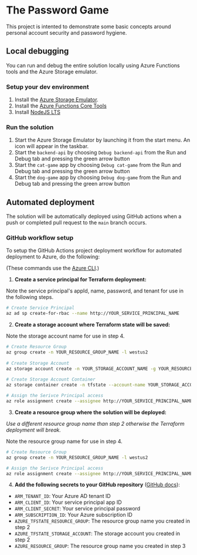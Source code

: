 # The Password Game

This project is intented to demonstrate some basic concepts around personal account security and password hygiene.

## Local debugging
You can run and debug the entire solution locally using Azure Functions tools and the Azure Storage emulator.

### Setup your dev environment

1. Install the [Azure Storage Emulator](https://docs.microsoft.com/en-us/azure/storage/common/storage-use-emulator#get-the-storage-emulator).
2. Install the [Azure Functions Core Tools](https://docs.microsoft.com/en-us/azure/azure-functions/functions-run-local?tabs=windows%2Ccsharp%2Cbash#install-the-azure-functions-core-tools)
3. Install [NodeJS LTS](https://docs.microsoft.com/en-us/azure/azure-functions/functions-run-local?tabs=windows%2Ccsharp%2Cbash#install-the-azure-functions-core-tools)

### Run the solution

1. Start the Azure Storage Emulator by launching it from the start menu. An icon will appear in the taskbar.
2. Start the `backend-api` by choosing `Debug backend-api` from the Run and Debug tab and pressing the green arrow button
3. Start the `cat-game` app by choosing `Debug cat-game` from the Run and Debug tab and pressing the green arrow button
4. Start the `dog-game` app by choosing `Debug dog-game` from the Run and Debug tab and pressing the green arrow button

## Automated deployment

The solution will be automatically deployed using GitHub actions when a push or completed pull request to the `main` branch occurs.

### GitHub workflow setup

To setup the GitHub Actions project deployment workflow for automated deployment to Azure, do the following:

(These commands use the [Azure CLI](https://docs.microsoft.com/en-us/cli/azure/get-started-with-azure-cli).)

1. **Create a service principal for Terraform deployment:**

Note the service principal's appId, name, password, and tenant for use in the following steps.
```bash
# Create Service Principal 
az ad sp create-for-rbac --name http://YOUR_SERVICE_PRINCIPAL_NAME
```

2. **Create a storage account where Terraform state will be saved:**

Note the storage account name for use in step 4.

```bash
# Create Resource Group
az group create -n YOUR_RESOURCE_GROUP_NAME -l westus2
 
# Create Storage Account
az storage account create -n YOUR_STORAGE_ACCOUNT_NAME -g YOUR_RESOURCE_GROUP_NAME --sku Standard_LRS
 
# Create Storage Account Container
az storage container create -n tfstate --account-name YOUR_STORAGE_ACCOUNT_NAME

# Assign the Serivce Principal access
az role assignment create --assignee http://YOUR_SERVICE_PRINCIPAL_NAME --role Contributor -g YOUR_RESOURCE_GROUP_NAME
```

3. **Create a resource group where the solution will be deployed:**

_Use a different resource group name than step 2 otherwise the Terraform deployment will break._

Note the resource group name for use in step 4.

```bash
# Create Resource Group
az group create -n YOUR_RESOURCE_GROUP_NAME -l westus2

# Assign the Serivce Principal access
az role assignment create --assignee http://YOUR_SERVICE_PRINCIPAL_NAME --role Contributor -g YOUR_RESOURCE_GROUP_NAME
```
4. **Add the following secrets to your GitHub repository** ([GitHub docs](https://docs.github.com/en/actions/reference/encrypted-secrets#creating-encrypted-secrets-for-a-repository)):

- `ARM_TENANT_ID`: Your Azure AD tenant ID
- `ARM_CLIENT_ID`: Your service principal app ID
- `ARM_CLIENT_SECRET`: Your service principal password
- `ARM_SUBSCRIPTION_ID`: Your Azure subscription ID
- `AZURE_TFSTATE_RESOURCE_GROUP`: The resource group name you created in step 2
- `AZURE_TFSTATE_STORAGE_ACCOUNT`: The storage account you created in step 2
- `AZURE_RESOURCE_GROUP`: The resource group name you created in step 3
